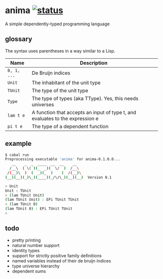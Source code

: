 anima [![status](https://secure.travis-ci.org/forestbelton/anima.png)](http://travis-ci.org/forestbelton/anima)
===

A simple dependently-typed programming language

glossary
--------

The syntax uses parentheses in a way similar to a Lisp.

| Name        | Description                                                                   |
| ----------- | ----------------------------------------------------------------------------- |
| `0, 1, ...` | De Bruijn indices                                                             |
| `Unit`      | The inhabitant of the unit type                                               |
| `TUnit`     | The type of the unit type                                                     |
| `Type`      | The type of types (aka TType). Yes, this needs universes                      |
| `lam t e`   | A function that accepts an input of type t, and evaluates to the expression e |
| `pi t e`    | The type of a dependent function                                              |

example
-------

```bash
$ cabal run
Preprocessing executable 'anima' for anima-0.1.0.0...
   __    _  _  ____  __  __    __
  /__\  ( \( )(_  _)(  \/  )  /__\
 /(__)\  )  (  _)(_  )    (  /(__)\
(__)(__)(_)\_)(____)(_/\/\_)(__)(__)  Version 0.1

> Unit
Unit : TUnit
> (lam TUnit Unit)
(lam TUnit Unit) : EPi TUnit TUnit
> (lam TUnit 0)
(lam TUnit 0) : EPi TUnit TUnit
>
```

todo
----

* pretty printing
* natural number support
* identity types
* support for strictly positive family definitions
* named variables instead of their de bruijn indices
* type universe hierarchy
* dependent sums